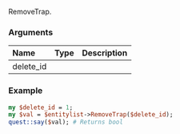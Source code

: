 RemoveTrap.
### Arguments
**Name**|**Type**|**Description**
:---|:---|:---
delete_id||

### Example

```perl
my $delete_id = 1;
my $val = $entitylist->RemoveTrap($delete_id);
quest::say($val); # Returns bool
```